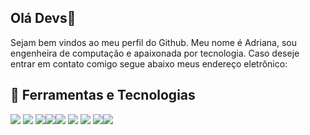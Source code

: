 ## Olá Devs🖖

Sejam bem vindos ao meu perfil do Github. Meu nome é Adriana, sou engenheira de computação e apaixonada por tecnologia. Caso deseje entrar em contato comigo segue abaixo meus endereço eletrônico:

<div align="center"><a href="https://www.linkedin.com/in/adriana-mirian-mendes-cardoso/"></a></div>

## 🔧 Ferramentas e Tecnologias

<img src="https://img.shields.io/badge/eclipse-2C2255?&style=flat-square&logo=eclipse&logoColor=white"/> <img src="https://img.shields.io/badge/spring%20-%236DB33F.svg?&style=flat-square&logo=spring&logoColor=white"/> <img src="https://img.shields.io/badge/java-007396.svg?&style=flat-square&logo=java&logoColor=white"/><img src="https://img.shields.io/badge/-Visual_Code-007ACC?&style=flat-square&logo=visual-studio-code&logoColor=white"/><img src="https://img.shields.io/badge/node.js%20-%2343853D.svg?&style=flat-square&logo=node.js&logoColor=white"/> <img src="https://img.shields.io/badge/angular%20-%23DD0031.svg?&style=flat-square&logo=angular&logoColor=white"/> <img src="https://img.shields.io/badge/typescript%20-%23007ACC.svg?&style=flat-square&logo=typescript&logoColor=white"/> <img src="https://img.shields.io/badge/javascript%20-%23323330.svg?&style=flat-square&logo=javascript&logoColor=%23F7DF1E"/><img src="https://img.shields.io/badge/postgresql-4169E1.svg?&style=flat-square&logo=postgresql&logoColor=white"/>

